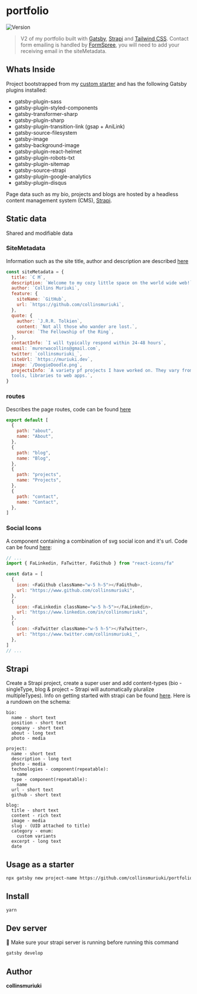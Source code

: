 # portfolio
<p>
  <img alt="Version" src="https://img.shields.io/badge/version-0.1.0-blue.svg?cacheSeconds=2592000" />
</p>

> V2 of my portfolio built with [Gatsby](https://gatsbyjs.org/), [Strapi](https://strapi.io) and [Tailwind CSS](https://tailwindcss.com/). Contact form emailing is handled by [FormSpree](https://formspree.io/), you will need to add your receiving email in the siteMetadata.

## Whats Inside

Project bootstrapped from my [custom starter](https://github.com/collinsmuriuki/my-gatsby-starter) and has the following Gatsby plugins installed:
* gatsby-plugin-sass
* gatsby-plugin-styled-components
* gatsby-transformer-sharp
* gatsby-plugin-sharp
* gatsby-plugin-transition-link (gsap + AniLink)
* gatsby-source-filesystem
* gatsby-image
* gatsby-background-image
* gatsby-plugin-react-helmet
* gatsby-plugin-robots-txt
* gatsby-plugin-sitemap
* gatsby-source-strapi
* gatsby-plugin-google-analytics
* gatsby-plugin-disqus

Page data such as my bio, projects and blogs are hosted by a headless content management system (CMS), [Strapi](https://strapi.io).

## Static data
Shared and modifiable data

### SiteMetadata
Information such as the site title, author and description are described [here](https://github.com/collinsmuriuki/portfolio/blob/master/gatsby-config.js)

```js
const siteMetadata = {
  title: `C M`,
  description: `Welcome to my cozy little space on the world wide web!`,
  author: `Collins Muriuki`,
  feature: {
    siteName: `GitHub`,
    url: `https://github.com/collinsmuriuki`,
  },
  quote: {
    author: `J.R.R. Tolkien`,
    content: `Not all those who wander are lost.`,
    source: `The Fellowship of the Ring`,
  },
  contactInfo: `I will typically respond within 24-48 hours`,
  email: `murerwacollins@gmail.com`,
  twitter: `collinsmuriuki_`,
  siteUrl: `https://muriuki.dev`,
  image: `/DoogieDoodle.png`,
  projectsInfo: `A variety pf projects I have worked on. They vary from command-line
  tools, libraries to web apps.`,
}
```

### routes
Describes the page routes, code can be found [here](https://github.com/collinsmuriuki/portfolio/blob/master/src/constants/routes.js)

```js
export default [
  {
    path: "about",
    name: "About",
  },
  {
    path: "blog",
    name: "Blog",
  },
  {
    path: "projects",
    name: "Projects",
  },
  {
    path: "contact",
    name: "Contact",
  },
]
```

### Social Icons
A component containing a combination of svg social icon and it's url. Code can be found [here](https://github.com/collinsmuriuki/portfolio/blob/master/src/constants/socials.js):

```js
// ...
import { FaLinkedin, FaTwitter, FaGithub } from "react-icons/fa"

const data = [
  {
    icon: <FaGithub className="w-5 h-5"></FaGithub>,
    url: "https://www.github.com/collinsmuriuki",
  },
  {
    icon: <FaLinkedin className="w-5 h-5"></FaLinkedin>,
    url: "https://www.linkedin.com/in/collinsmuriuki",
  },
  {
    icon: <FaTwitter className="w-5 h-5"></FaTwitter>,
    url: "https://www.twitter.com/collinsmuriuki_",
  },
]
// ...
```

## Strapi
Create a Strapi project, create a super user and add content-types (bio - singleType, blog & project ~ Strapi will automatically pluralize multipleTypes). Info on getting started with strapi can be found [here](https://strapi.io/documentation/v3.x/getting-started/quick-start.html#_1-install-strapi-and-create-a-new-project).
Here is a rundown on the schema:
```
bio:
  name - short text 
  position - short text
  company - short text
  about - long text
  photo - media

project:
  name - short text
  description - long text
  photo - media
  technologies - component(repeatable):
    name
  type - component(repeatable):
    name
  url - short text
  github - short text

blog:
  title - short text
  content - rich text
  image - media
  slug - (UID attached to title)
  category - enum:
    custom variants
  excerpt - long text
  date
```

## Usage as a starter

```sh
npx gatsby new project-name https://github.com/collinsmuriuki/portfolio
```

## Install

```sh
yarn
```

## Dev server

🚨 Make sure your strapi server is running  before running this command

```sh
gatsby develop
```

## Author

**collinsmuriuki**